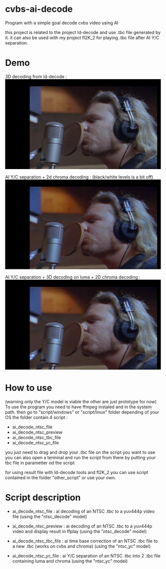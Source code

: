 # cvbs-ai-decode

Program with a simple goal decode cvbs video using AI

this project is related to the project ld-decode and use .tbc file generated by it.
it can also be used with my project fl2K_2 for playing .tbc file after AI Y/C separation.

# Demo
3D decoding from ld-decode : 
<img src="demo/demo_frame/Metalica/YC/color/3D_color_2525.png" width="" height="">

AI Y/C separation + 2d chroma decoding : (black/white levels is a bit off)
<img src="demo/demo_frame/Metalica/YC/color/aiyc_color_2525.png" width="" height="">

AI Y/C separation + 3D decoding on luma + 2D chroma decoding : 
<img src="demo/demo_frame/Metalica/YC/color/aiyc_3Dluma_color_2525.png" width="" height="">

# How to use
(warning only the Y/C model is viable the other are just prototype for now)
To use the program you need to have ffmpeg instaled and in the system path.
then go to "script/windows" or "script/linux" folder depending of your OS
the folder contain 4 script :
  - ai_decode_ntsc_file
  - ai_decode_ntsc_preview
  - ai_decode_ntsc_tbc_file
  - ai_decode_ntsc_yc_file

you just need to drag and drop your .tbc file on the script you want to use
you can also open a terminal and run the script from there by putting your tbc file in parametter od the script

for using result file with ld-decode tools and fl2K_2 you can use script contained in the folder "other_script" or use your own.

# Script description

- ai_decode_ntsc_file :
  ai decoding of an NTSC .tbc to a yuv444p video file
  (using the "ntsc_decode" model)
  
- ai_decode_ntsc_preview :
  ai decoding of an NTSC .tbc to a yuv444p video and display result in ffplay
  (using the "ntsc_decode" model)

- ai_decode_ntsc_tbc_file :
  ai time base correction of an NTSC .tbc file to a new .tbc (works on cvbs and chroma)
  (using the "ntsc_yc" model)

- ai_decode_ntsc_yc_file :
  ai Y/C separation of an NTSC .tbc into 2 .tbc file containing luma and chroma
  (using the "ntsc_yc" model)
